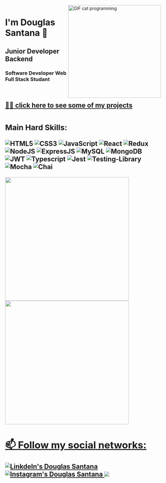 <img width="300px" align="right" alt="GIF cat programming" src="https://media.giphy.com/media/lJNoBCvQYp7nq/giphy.gif">

# I'm Douglas Santana 🙌
  
## Junior Developer Backend
### Software Developer Web Full Stack Studant

<br>

<a href="https://douglas-santana.github.io/portifolio/" target="_blank"><h2>👨‍💻 click here to see some of my projects<h2></a>

### Main Hard Skills:

![HTML5](https://img.shields.io/badge/HTML5-E34F26?style=for-the-badge&logo=html5&logoColor=white)
![CSS3](https://img.shields.io/badge/CSS3-1572B6?style=for-the-badge&logo=css3&logoColor=white)
![JavaScript](https://img.shields.io/badge/JavaScript-F7DF1E?style=for-the-badge&logo=javascript&logoColor=black)
![React](https://img.shields.io/badge/React-61DAFB?style=for-the-badge&logo=react&logoColor=black)
![Redux](https://img.shields.io/badge/Redux-764ABC?style=for-the-badge&logo=redux&logoColor=white)
![NodeJS](https://img.shields.io/badge/Node.JS-339933?style=for-the-badge&logo=node.js&logoColor=white)
![ExpressJS](https://img.shields.io/badge/express-000000?style=for-the-badge&logo=express&logoColor=white)
![MySQL](https://img.shields.io/badge/MySQL-4479A1?style=for-the-badge&logo=mysql&logoColor=white)
![MongoDB](https://img.shields.io/badge/MongoDB-47A248?style=for-the-badge&logo=mongodb&logoColor=white)
![JWT](https://img.shields.io/badge/JWT-black?style=for-the-badge&logo=JSON%20web%20tokens)
![Typescript](https://img.shields.io/badge/typescript-3178C6?style=for-the-badge&logo=typescript&logoColor=white)
![Jest](https://img.shields.io/badge/Jest-C21325?style=for-the-badge&logo=jest&logoColor=white)
![Testing-Library](https://img.shields.io/badge/TestingLibrary-E33332?style=for-the-badge&logo=testing-library&logoColor=white)
![Mocha](https://img.shields.io/badge/mocha-8D6748?style=for-the-badge&logo=mocha&logoColor=white)
![Chai](https://img.shields.io/badge/chai-A30701?style=for-the-badge&logo=chai&logoColor=white)
  
<a href="https://github.com/douglas-santana" target="_blank">
<img width="400px" src="https://github-readme-stats.vercel.app/api?username=douglas-santana&show_icons=true&theme=dracula&include_all_commits=true&count_private=true"/>
<img width="400px" src="https://github-readme-stats.vercel.app/api/top-langs/?username=douglas-santana&layout=compact&langs_count=7&theme=dracula"/>
  
## 📫 Follow my social networks:

<a href="https://www.linkedin.com/in/douglasdns/" target="_blank"><img src="https://img.shields.io/badge/-LinkedIn-%230077B5?style=for-the-badge&logo=linkedin&logoColor=white" target="_blank" alt="LinkdeIn's Douglas Santana">
<a href="https://www.instagram.com/douguinhodns/" target="_blank"><img src="https://img.shields.io/badge/-Instagram-%23E4405F?style=for-the-badge&logo=instagram&logoColor=white" target="_blank" alt="Instagram's Douglas Santana">
<a href = "mailto:douguinhodns@gmail.com"><img src="https://img.shields.io/badge/-Gmail-%23333?style=for-the-badge&logo=gmail&logoColor=white" target="_blank">
